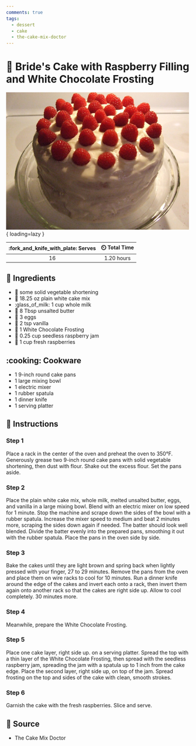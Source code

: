 ```yaml
---
comments: true
tags:
  - dessert
  - cake
  - the-cake-mix-doctor
---
```

# :cake: Bride's Cake with Raspberry Filling and White Chocolate Frosting

![Bride's Cake with Raspberry Filling and White Chocolate Frosting][1]{ loading=lazy }

| :fork_and_knife_with_plate: Serves | :timer_clock: Total Time |
|:----------------------------------:|:-----------------------: |
| 16 | 1.20 hours |

## :salt: Ingredients

- :carrot: some solid vegetable shortening
- :ear_of_rice: 18.25 oz plain white cake mix
- :glass_of_milk: 1 cup whole milk
- :butter: 8 Tbsp unsalted butter
- :egg: 3 eggs
- :icecream: 2 tsp vanilla
- :cake: 1 White Chocolate Frosting
- :strawberry: 0.25 cup seedless raspberry jam
- :strawberry: 1 cup fresh raspberries

## :cooking: Cookware

- 1 9-inch round cake pans
- 1 large mixing bowl
- 1 electric mixer
- 1 rubber spatula
- 1 dinner knife
- 1 serving platter

## :pencil: Instructions

### Step 1

Place a rack in the center of the oven and preheat the oven to 350°F. Generously grease two 9-inch round cake pans with
solid vegetable shortening, then dust with flour. Shake out the excess flour. Set the pans aside.

### Step 2

Place the plain white cake mix, whole milk, melted unsalted butter, eggs, and vanilla in a large mixing bowl. Blend with
an electric mixer on low speed for 1 minute. Stop the machine and scrape down the sides of the bowl with a rubber
spatula. Increase the mixer speed to medium and beat 2 minutes more, scraping the sides down again if needed. The batter
should look well blended. Divide the batter evenly into the prepared pans, smoothing it out with the rubber spatula.
Place the pans in the oven side by side.

### Step 3

Bake the cakes until they are light brown and spring back when lightly pressed with your finger, 27 to 29 minutes.
Remove the pans from the oven and place them on wire racks to cool for 10 minutes. Run a dinner knife around the edge of
the cakes and invert each onto a rack, then invert them again onto another rack so that the cakes are right side up.
Allow to cool completely. 30 minutes more.

### Step 4

Meanwhile, prepare the White Chocolate Frosting.

### Step 5

Place one cake layer, right side up. on a serving platter. Spread the top with a thin layer of the White Chocolate
Frosting, then spread with the seedless raspberry jam, spreading the jam with a spatula up to 1 inch from the cake edge.
Place the second layer, right side up, on top of the jam. Spread frosting on the top and sides of the cake with clean,
smooth strokes.

### Step 6

Garnish the cake with the fresh raspberries. Slice and serve.

## :link: Source

- The Cake Mix Doctor

[1]: <../../assets/images/bride's-cake-with-raspberry-filling-and-white-chocolate-frosting.jpg>
